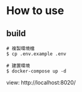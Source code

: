 # How to use
## build

    # 複製環境檔
    $ cp .env.example .env

    # 建置環境
    $ docker-compose up -d
    
view: http://localhost:8020/